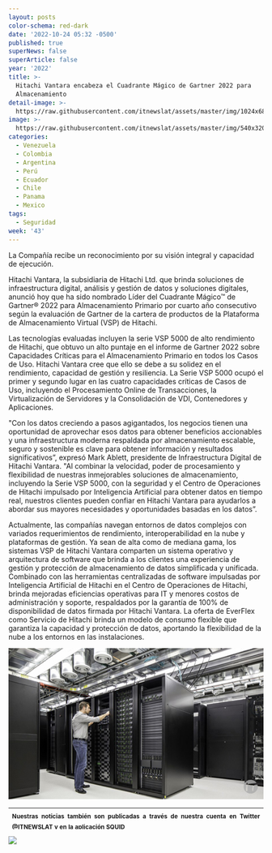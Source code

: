 ```yaml
---
layout: posts
color-schema: red-dark
date: '2022-10-24 05:32 -0500'
published: true
superNews: false
superArticle: false
year: '2022'
title: >-
  Hitachi Vantara encabeza el Cuadrante Mágico de Gartner 2022 para
  Almacenamiento
detail-image: >-
  https://raw.githubusercontent.com/itnewslat/assets/master/img/1024x680/Hitachi-Vantara-g.jpg
image: >-
  https://raw.githubusercontent.com/itnewslat/assets/master/img/540x320/Hitachi-Vantara-p.jpg
categories:
  - Venezuela
  - Colombia
  - Argentina
  - Perú
  - Ecuador
  - Chile
  - Panama
  - Mexico
tags:
  - Seguridad
week: '43'
---
```

La Compañía recibe un reconocimiento por su visión integral y capacidad de ejecución.

Hitachi Vantara, la subsidiaria de Hitachi Ltd. que brinda soluciones de infraestructura digital, análisis y gestión de datos y soluciones digitales, anunció hoy que ha sido nombrado Líder del Cuadrante Mágico™ de Gartner® 2022 para Almacenamiento Primario por cuarto año consecutivo según la evaluación de Gartner de la cartera de productos de la Plataforma de Almacenamiento Virtual (VSP) de Hitachi.

Las tecnologías evaluadas incluyen la serie VSP 5000 de alto rendimiento de Hitachi, que obtuvo un alto puntaje en el informe de Gartner 2022 sobre Capacidades Críticas para el Almacenamiento Primario en todos los Casos de Uso. Hitachi Vantara cree que ello se debe a su solidez en el rendimiento, capacidad de gestión y resiliencia. La Serie VSP 5000 ocupó el primer y segundo lugar en las cuatro capacidades críticas de Casos de Uso, incluyendo el Procesamiento Online de Transacciones, la Virtualización de Servidores y la Consolidación de VDI, Contenedores y Aplicaciones.

"Con los datos creciendo a pasos agigantados, los negocios tienen una oportunidad de aprovechar esos datos para obtener beneficios accionables y una infraestructura moderna respaldada por almacenamiento escalable, seguro y sostenible es clave para obtener información y resultados significativos”, expresó Mark Ablett, presidente de Infraestructura Digital de Hitachi Vantara. "Al combinar la velocidad, poder de procesamiento y flexibilidad de nuestras inmejorables soluciones de almacenamiento, incluyendo la Serie VSP 5000, con la seguridad y el Centro de Operaciones de Hitachi impulsado por Inteligencia Artificial para obtener datos en tiempo real, nuestros clientes pueden confiar en Hitachi Vantara para ayudarlos a abordar sus mayores necesidades y oportunidades basadas en los datos”.

Actualmente, las compañías navegan entornos de datos complejos con variados requerimientos de rendimiento, interoperabilidad en la nube y plataformas de gestión. Ya sean de alta como de mediana gama, los sistemas VSP de Hitachi Vantara comparten un sistema operativo y arquitectura de software que brinda a los clientes una experiencia de gestión y protección de almacenamiento de datos simplificada y unificada. Combinado con las herramientas centralizadas de software impulsadas por Inteligencia Artificial de Hitachi en el Centro de Operaciones de Hitachi, brinda mejoradas eficiencias operativas para IT y menores costos de administración y soporte, respaldados por la garantía de 100% de disponibilidad de datos firmada por Hitachi Vantara. La oferta de EverFlex como Servicio de Hitachi brinda un modelo de consumo flexible que garantiza la capacidad y protección de datos, aportando la flexibilidad de la nube a los entornos en las instalaciones. 

![](https://raw.githubusercontent.com/itnewslat/assets/master/img/540x320/Hitachi-Vantara-p.jpg)

<table style="height: 42px;" width="569">
<tbody>
<tr>
<td style="text-align: justify;"><sub><strong>Nuestras noticias también son publicadas a través de nuestra cuenta en Twitter <a href="https://twitter.com/itnewslat?lang=es">@ITNEWSLAT</a> y en la aplicación <a href="https://squidapp.co/en/">SQUID</a></strong></sub></td>
</tr>
</tbody>
</table>

<img src="https://tracker.metricool.com/c3po.jpg?hash=56f88a41e39ab42c063cc51676587a04"/>